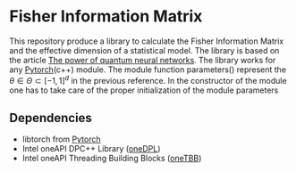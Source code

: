 # Fisher Information Matrix 

This repository produce a library to calculate the Fisher Information Matrix and the effective dimension of a statistical model.
The library is based on the article [The power of quantum neural networks](https://doi.org/10.1038/s43588-021-00084-1).
The library works for any [Pytorch](https://pytorch.org/)(c++) module.
The module function parameters() represent the $\theta\in\Theta\subset[-1,1]^d$ in the previous reference.
In the constructor of the module one has to take care of the proper initialization of the module parameters 


## Dependencies 

* libtorch from [Pytorch](https://pytorch.org/)
* Intel oneAPI DPC++ Library ([oneDPL](https://www.intel.com/content/www/us/en/develop/documentation/oneapi-programming-guide/top/api-based-programming/intel-oneapi-dpcpp-library-onedpl.html))
* Intel oneAPI Threading Building Blocks ([oneTBB](https://www.intel.com/content/www/us/en/developer/tools/oneapi/onetbb.html#gs.hiug8u)) 
